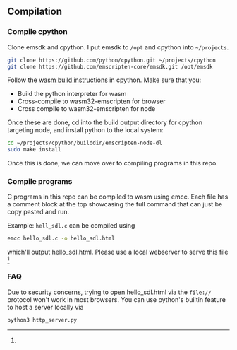 
## Compilation

### Compile cpython

Clone emsdk and cpython. I put emsdk to `/opt` and cpython into `~/projects`.

```bash
git clone https://github.com/python/cpython.git ~/projects/cpython
git clone https://github.com/emscripten-core/emsdk.git /opt/emsdk
```

Follow the [wasm build instructions](https://github.com/python/cpython/blob/main/Tools/wasm/README.md#python-webassembly-wasm-build) in cpython.
Make sure that you:
* Build the python interpreter for wasm
* Cross-compile to wasm32-emscripten for browser
* Cross compile to wasm32-emscripten for node

Once these are done, cd into the build output directory for cpython targeting node, and install python to the local system:
```bash
cd ~/projects/cpython/builddir/emscripten-node-dl
sudo make install
```

Once this is done, we can move over to compiling programs in this repo.

### Compile programs
C programs in this repo can be compiled to wasm using emcc.
Each file has a comment block at the top showcasing the full command that can just be copy pasted and run.

Example: `hell_sdl.c` can be compiled using
```bash
emcc hello_sdl.c -o hello_sdl.html
```
which'll output hello_sdl.html.
Please use a local webserver to serve this file [^1]

### FAQ
[^1]:
Due to security concerns, trying to open hello_sdl.html via the `file://` protocol won't work in most browsers.
You can use python's builtin feature to host a server locally via
```bash
python3 http_server.py
```
